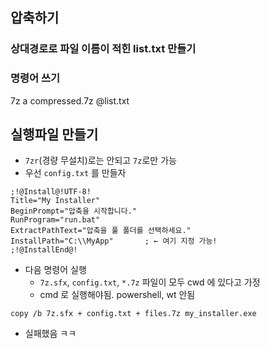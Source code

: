 ## 압축하기

### 상대경로로 파일 이름이 적힌 list.txt 만들기

### 명령어 쓰기

7z a compressed.7z @list.txt

## 실행파일 만들기
 
- `7zr`(경량 무설치)로는 안되고 `7z`로만 가능
- 우선 `config.txt` 를 만들자

```
;!@Install@!UTF-8!
Title="My Installer"
BeginPrompt="압축을 시작합니다."
RunProgram="run.bat"
ExtractPathText="압축을 풀 폴더를 선택하세요."
InstallPath="C:\\MyApp"       ; ← 여기 지정 가능!
;!@InstallEnd@!
```

- 다음 명령어 실행
	- `7z.sfx`, `config.txt`, `*.7z` 파일이 모두 cwd 에 있다고 가정
	- cmd 로 실행해야됨. powershell, wt 안됨

```
copy /b 7z.sfx + config.txt + files.7z my_installer.exe
```

- 실패했음 ㅋㅋ

